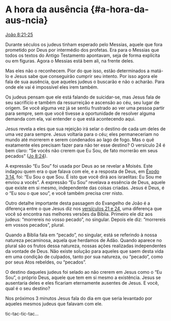 # A hora da ausência {#a-hora-da-aus-ncia}

[João 8:21-25](http://bibliaonline.com.br/acf/jo/8/21-25)

Durante séculos os judeus tinham esperado pelo Messias, aquele que fora prometido por Deus por intermédio dos profetas. Era para o Messias que todos os textos do Antigo Testamento apontavam, seja de forma explícita ou em figuras. Agora o Messias está bem ali, na frente deles.

Mas eles não o reconhecem. Pior do que isso, estão determinados a matá-lo e Jesus sabe que conseguirão cumprir seu intento. Por isso agora ele fala de sua ausência, que aqueles judeus o buscarão e não o acharão. Para onde ele vai é impossível eles irem também.

Os judeus pensam que ele está falando de suicidar-se, mas Jesus fala de seu sacrifício e também da ressurreição e ascensão ao céu, seu lugar de origem. Se você alguma vez já se sentiu frustrado ao ver uma pessoa partir para sempre, sem que você tivesse a oportunidade de resolver alguma demanda com ela, vai entender o que está acontecendo aqui.

Jesus revela a eles que sua rejeição irá selar o destino de cada um deles de uma vez para sempre. Jesus voltaria para o céu; eles permaneceriam no mundo até morrerem e serem condenados ao lago de fogo. Mas o quê exatamente eles precisam fazer para não ter esse destino? O versículo 24 é bem claro: “Se vocês não crerem que Eu Sou, de fato morrerão em seus pecados” ([Jo 8:24](http://bibliaonline.com.br/acf/jo/8/24)).

A expressão “Eu Sou” foi usada por Deus ao se revelar a Moisés. Este indagou quem era o que falava com ele, e a resposta de Deus, em [Êxodo 3:14](http://bibliaonline.com.br/acf/ex/3/14), foi: “Eu Sou o que Sou. É isto que você dirá aos israelitas: Eu Sou me enviou a vocês”. A expressão “Eu Sou” revelava a essência de Deus, aquele que existe em si mesmo, independente das coisas criadas. Jesus é Deus, é o “Eu sou o que sou”, e você também precisa crer nisto.

Outro detalhe importante desta passagem do Evangelho de João é a diferença entre o que Jesus diz nos [versículos 21 e 24](http://bibliaonline.com.br/acf/jo/8/21,24), uma diferença que você só encontra nas melhores versões da Bíblia. Primeiro ele diz aos judeus: “morrereis no vosso pecado”, no singular. Depois ele diz: “morrereis em vossos pecados”, plural.

Quando a Bíblia fala em “pecado”, no singular, está se referindo à nossa natureza pecaminosa, aquela que herdamos de Adão. Quando aparece no plural são os frutos dessa natureza, nossas ações realizadas independentes da vontade de Deus. Não existe solução para aqueles que saem desta vida em uma condição de culpados, tanto por sua natureza, ou “pecado”, como por seus Atos rebeldes, ou “pecados”.

O destino daqueles judeus foi selado ao não crerem em Jesus como o “Eu Sou”, o próprio Deus, aquele que tem em si mesmo a existência. Jesus se ausentaria deles e eles ficariam eternamente ausentes de Jesus. E você, qual é o seu destino?

Nos próximos 3 minutos Jesus fala do dia em que seria levantado por aqueles mesmos judeus que falavam com ele.

tic-tac-tic-tac...